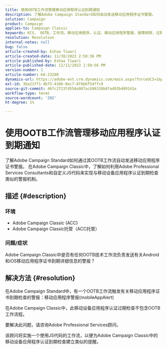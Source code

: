 ```yaml
---
title: 使用OOTB工作流管理移动应用程序认证到期通知
description: 了解Adobe Campaign Standard如何自动发送移动应用程序证书警报。
solution: Campaign
product: Campaign
applies-to: Campaign Classic
keywords: KCS， OOTB，工作流，移动应用程序，认证，移动应用程序警报，故障排除，过期，过期，通知
resolution: Resolution
internal-notes: null
bug: false
article-created-by: Eshaa Tiwari
article-created-date: 11/30/2023 2:50:36 PM
article-published-by: Eshaa Tiwari
article-published-date: 12/11/2023 1:50:56 PM
version-number: 1
article-number: KA-23280
dynamics-url: https://adobe-ent.crm.dynamics.com/main.aspx?forceUCI=1&pagetype=entityrecord&etn=knowledgearticle&id=0eb138cc-8f8f-ee11-8179-6045bd006b3d
exl-id: 3ba21ff1-4b75-4106-8ec7-8f6b6f54ffc9
source-git-commit: 46fc2f23fd556a987acb96338b6fad03b489141e
workflow-type: tm+mt
source-wordcount: '202'
ht-degree: 1%

---
```


# 使用OOTB工作流管理移动应用程序认证到期通知


了解Adobe Campaign Standard如何通过其OOTB工作流自动发送移动应用程序证书警报。 在Adobe Campaign Classic中，了解如何利用Adobe Professional Services Consultants和自定义JS代码来实现与移动设备应用程序认证到期检查类似的警报机制。

## 描述 {#description}


### 环境

- Adobe Campaign Classic (ACC)
- Adobe Campaign Classic托管（ACC托管）


### 问题/症状

Adobe Campaign Classic中是否有任何OOTB技术工作流负责发送有关Android和iOS移动应用程序证书到期详细信息的警报？




## 解决方法 {#resolution}


在Adobe Campaign Standard中，有一个OOTB工作流触发有关移动应用程序证书到期检查的警报：移动应用程序警报(mobileAppAlert)

在Adobe Campaign Classic中，此移动设备应用程序认证过期检查不包含OOTB工作流程。

要解决此问题，请咨询Adobe Professional Services顾问。

该顾问将实施一个使用JS代码的工作流，以便为Adobe Campaign Classic中的移动设备应用程序认证到期检查建立类似的提醒。
